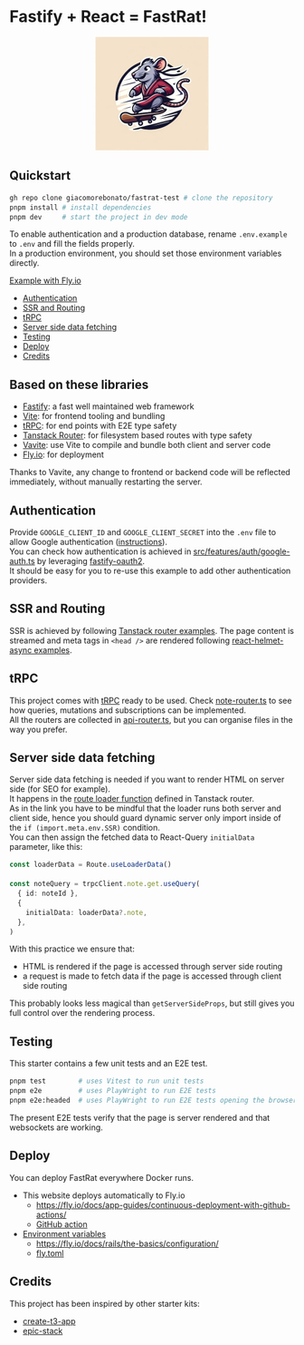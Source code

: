 # Fastify + React = FastRat! <!-- omit from toc -->

<p align="center">
  <img 
    src="https://github.com/giacomorebonato/fastrat/blob/main/src/images/logo.jpg?raw=true" 
    alt="A rat on a skateboard"
    width='200'
    height='200'
  />
</p>

## Quickstart <!-- omit from toc -->

```bash
gh repo clone giacomorebonato/fastrat-test # clone the repository
pnpm install # install dependencies
pnpm dev     # start the project in dev mode
```

To enable authentication and a production database, rename `.env.example` to `.env` and fill the fields properly.  
In a production environment, you should set those environment variables directly.

[Example with Fly.io](https://fly.io/docs/reference/secrets/)


- [Authentication](#authentication)
- [SSR and Routing](#ssr-and-routing)
- [tRPC](#trpc)
- [Server side data fetching](#server-side-data-fetching)
- [Testing](#testing)
- [Deploy](#deploy)
- [Credits](#credits)

## Based on these libraries <!-- omit from toc -->

* [Fastify](https://fastify.dev): a fast well maintained web framework
* [Vite](https://vitejs.dev): for frontend tooling and bundling
* [tRPC](https://trpc.io/docs/server/adapters/fastify): for end points with E2E type safety
* [Tanstack Router](https://tanstack.com/router/latest): for filesystem based routes with type safety
* [Vavite](https://github.com/cyco130/vavite): use Vite to compile and bundle both client and server code
* [Fly.io](https://fly.io): for deployment


Thanks to Vavite, any change to frontend or backend code will be reflected immediately, without manually restarting the server.

## Authentication

Provide `GOOGLE_CLIENT_ID` and `GOOGLE_CLIENT_SECRET` into the `.env` file to allow Google authentication ([instructions](https://www.balbooa.com/help/gridbox-documentation/integrations/other/google-client-id)).  
You can check how authentication is achieved in [src/features/auth/google-auth.ts](src/auth/google-auth.ts) by leveraging [fastify-oauth2](https://github.com/fastify/fastify-oauth2).  
It should be easy for you to re-use this example to add other authentication providers.


## SSR and Routing

SSR is achieved by following [Tanstack router examples](https://github.com/TanStack/router/tree/main/examples/react/basic-ssr-streaming-file-based).
The page content is streamed and meta tags in `<head />` are rendered following [react-helmet-async examples](https://github.com/staylor/react-helmet-async?tab=readme-ov-file#streams).


## tRPC

This project comes with [tRPC](https://trpc.io) ready to be used.
Check [note-router.ts](src/notes/note-router.ts) to see how queries, mutations and subscriptions can be implemented.  
All the routers are collected in [api-router.ts](src/server/api-router.ts), but you can organise files in the way you prefer.

## Server side data fetching

Server side data fetching is needed if you want to render HTML on server side (for SEO for example).  
It happens in the [route loader function](src/routes/notes/$noteId.tsx) defined in Tanstack router.  
As in the link you have to be mindful that the loader runs both server and client side, hence you should guard dynamic server only import inside of the `if (import.meta.env.SSR)` condition.  
You can then assign the fetched data to React-Query `initialData` parameter, like this:

```typescript
const loaderData = Route.useLoaderData()

const noteQuery = trpcClient.note.get.useQuery(
  { id: noteId },
  {
    initialData: loaderData?.note,
  },
)
```

With this practice we ensure that:

* HTML is rendered if the page is accessed through server side routing
* a request is made to fetch data if the page is accessed through client side routing

This probably looks less magical than `getServerSideProps`, but still gives you full control over the rendering process.

## Testing

This starter contains a few unit tests and an E2E test.

```bash
pnpm test        # uses Vitest to run unit tests
pnpm e2e         # uses PlayWright to run E2E tests
pnpm e2e:headed  # uses PlayWright to run E2E tests opening the browser
```

The present E2E tests verify that the page is server rendered and that websockets are working.


## Deploy

You can deploy FastRat everywhere Docker runs.

* This website deploys automatically to Fly.io
  * https://fly.io/docs/app-guides/continuous-deployment-with-github-actions/
  * [GitHub action](.github/workflows/fly.yml)
* [Environment variables](src/features/server/env.ts)
  * https://fly.io/docs/rails/the-basics/configuration/
  * [fly.toml](fly.toml)

## Credits

This project has been inspired by other starter kits:

- [create-t3-app](https://github.com/t3-oss/create-t3-app)
- [epic-stack](https://github.com/epicweb-dev/epic-stack)
